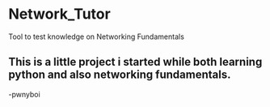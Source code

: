 # Network_Tutor

Tool to test knowledge on Networking Fundamentals


<h2>
This is a little project i started while both learning python and also networking fundamentals.
</h2>

<p>
-pwnyboi
</p>